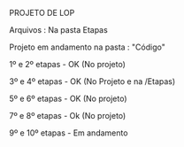 PROJETO DE LOP

Arquivos : Na pasta Etapas

Projeto em andamento na pasta : "Código"

1º e 2º etapas - OK (No projeto)

3º e 4º etapas - OK  (No Projeto e na /Etapas)

5º e 6º etapas - OK (No projeto)

7º e 8º etapas - Ok (No projeto)

9º e 10º etapas - Em andamento
